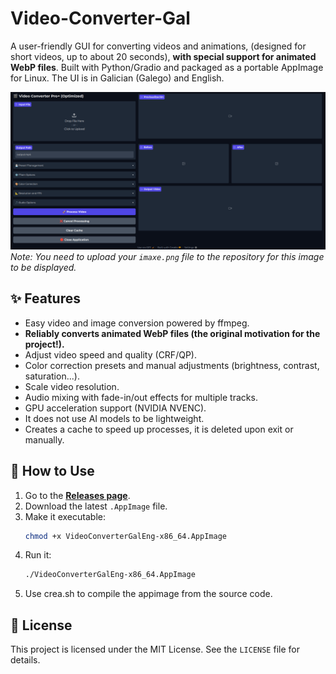 # Video-Converter-Gal

A user-friendly GUI for converting videos and animations, (designed for short videos, up to about 20 seconds), **with special support for animated WebP files**. Built with Python/Gradio and packaged as a portable AppImage for Linux. The UI is in Galician (Galego) and English.

![Screenshot of the app](imaxe.png)
*Note: You need to upload your `imaxe.png` file to the repository for this image to be displayed.*

## ✨ Features

* Easy video and image conversion powered by ffmpeg.
* **Reliably converts animated WebP files (the original motivation for the project!).**
* Adjust video speed and quality (CRF/QP).
* Color correction presets and manual adjustments (brightness, contrast, saturation...).
* Scale video resolution.
* Audio mixing with fade-in/out effects for multiple tracks.
* GPU acceleration support (NVIDIA NVENC).
* It does not use AI models to be lightweight.
* Creates a cache to speed up processes, it is deleted upon exit or manually.

## 🚀 How to Use

1.  Go to the [**Releases page**](https://github.com/tonetxo/Video-Converter-Gal/releases).
2.  Download the latest `.AppImage` file.
3.  Make it executable:
    ```bash
    chmod +x VideoConverterGalEng-x86_64.AppImage
    ```
4.  Run it:
    ```bash
    ./VideoConverterGalEng-x86_64.AppImage
    ```
5. Use crea.sh to compile the appimage from the source code.
 
## 📄 License

This project is licensed under the MIT License. See the `LICENSE` file for details.
